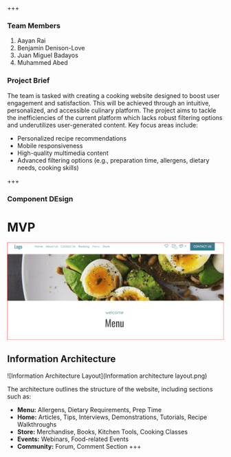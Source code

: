 +++    
### Team Members
1. Aayan Rai
2. Benjamin Denison-Love
3. Juan Miguel Badayos
4. Muhammed Abed

### Project Brief
The team is tasked with creating a cooking website designed to boost user engagement and satisfaction. This will be achieved through an intuitive, personalized, and accessible culinary platform. The project aims to tackle the inefficiencies of the current platform which lacks robust filtering options and underutilizes user-generated content. Key focus areas include:

- Personalized recipe recommendations
- Mobile responsiveness
- High-quality multimedia content
- Advanced filtering options (e.g., preparation time, allergens, dietary needs, cooking skills)



+++
### Component DEsign
# MVP

![MVP for cooking website](menu.png)



## Information Architecture

![Information Architecture Layout](Information architecture layout.png)

The architecture outlines the structure of the website, including sections such as:

- **Menu:** Allergens, Dietary Requirements, Prep Time
- **Home:** Articles, Tips, Interviews, Demonstrations, Tutorials, Recipe Walkthroughs
- **Store:** Merchandise, Books, Kitchen Tools, Cooking Classes
- **Events:** Webinars, Food-related Events
- **Community:** Forum, Comment Section
+++
